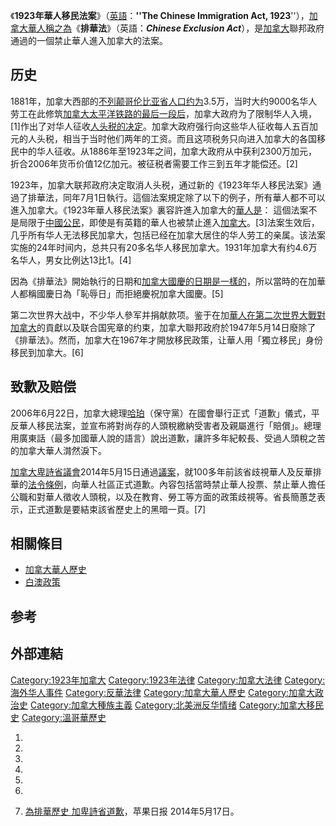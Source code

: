 《**1923年華人移民法案**》（[英語](https://zh.wikipedia.org/wiki/英語 "wikilink")：**''The Chinese Immigration Act, 1923**''），[加拿大華人稱之為](https://zh.wikipedia.org/wiki/加拿大華人 "wikilink")《**排華法**》（英語：***Chinese Exclusion Act***），是[加拿大](../Page/加拿大.md "wikilink")聯邦政府通過的一個禁止華人進入加拿大的法案。

## 历史

1881年，加拿大西部的[不列颠哥伦比亚省人口约为](https://zh.wikipedia.org/wiki/不列颠哥伦比亚省 "wikilink")3.5万，当时大约9000名华人劳工在此修筑[加拿大太平洋铁路的最后一段后](https://zh.wikipedia.org/wiki/加拿大太平洋铁路 "wikilink")，加拿大政府为了限制华人入境，\[1\]作出了对华人征收[人头税的决定](https://zh.wikipedia.org/wiki/人头税 "wikilink")。加拿大政府强行向这些华人征收每人五百加元的人头税，相当于当时他们两年的工资。而且这项税务只向进入加拿大的各国移民中的华人征收。从1886年至1923年之间，加拿大政府从中获利2300万加元，折合2006年货币价值12亿加元。被征税者需要工作三到五年才能偿还。\[2\]

1923年，加拿大联邦政府决定取消人头税，通过新的《1923年华人移民法案》通過了排華法，同年7月1日執行。這個法案規定除了以下的例子，所有華人都不可以進入加拿大。《1923年華人移民法案》裏容許進入加拿大的[華人是](https://zh.wikipedia.org/wiki/華人 "wikilink")：  這個法案不是局限于[中國公民](https://zh.wikipedia.org/wiki/中國公民 "wikilink")，即使是有英籍的華人也被禁止進入[加拿大](../Page/加拿大.md "wikilink")。\[3\]法案生效后，几乎所有华人无法移民加拿大，包括已经在加拿大居住的华人劳工的亲属。该法案实施的24年时间内，总共只有20多名华人移民加拿大。1931年加拿大有约4.6万名华人，男女比例达13比1。\[4\]

因為《排華法》開始執行的日期和[加拿大國慶的日期是一樣的](../Page/加拿大日.md "wikilink")，所以當時的在加華人都稱國慶日為「恥辱日」而拒絕慶祝加拿大國慶。\[5\]

第二次世界大战中，不少华人參军并捐献款项。鉴于在加[華人在](https://zh.wikipedia.org/wiki/華人 "wikilink")[第二次世界大戰對](https://zh.wikipedia.org/wiki/第二次世界大戰 "wikilink")[加拿大](../Page/加拿大.md "wikilink")的貢獻以及联合国宪章的约束，加拿大聯邦政府於1947年5月14日廢除了《排華法》。然而，加拿大在1967年才開放移民政策，让華人用「獨立移民」身份移民到加拿大。\[6\]

## 致歉及赔偿

2006年6月22日，加拿大總理[哈珀](https://zh.wikipedia.org/wiki/哈珀 "wikilink")（保守黨）在國會舉行正式「道歉」儀式，平反華人移民法案，並宣布將對尚存的人頭稅繳納受害者及親屬進行「賠償」。總理用廣東話（最多加國華人說的語言）說出道歉，讓許多年紀較長、受過人頭稅之苦的加拿大華人潸然淚下。

[加拿大](../Page/加拿大.md "wikilink")[卑詩省議會](https://zh.wikipedia.org/wiki/卑詩省 "wikilink")2014年5月15日通過[議案](https://zh.wikipedia.org/wiki/議案 "wikilink")，就100多年前該省歧視華人及反華排華的[法令](../Page/法令.md "wikilink")[條例](https://zh.wikipedia.org/wiki/條例 "wikilink")，向華人社區正式道歉。內容包括當時禁止華人投票、禁止華人擔任公職和對華人徵收人頭稅，以及在教育、勞工等方面的政策歧視等。省長簡蕙芝表示，正式道歉是要結束該省歷史上的黑暗一頁。\[7\]

## 相關條目

  - [加拿大華人歷史](../Page/加拿大華人歷史.md "wikilink")
  - [白澳政策](../Page/白澳政策.md "wikilink")

## 参考

## 外部連結

[Category:1923年加拿大](https://zh.wikipedia.org/wiki/Category:1923年加拿大 "wikilink") [Category:1923年法律](https://zh.wikipedia.org/wiki/Category:1923年法律 "wikilink") [Category:加拿大法律](https://zh.wikipedia.org/wiki/Category:加拿大法律 "wikilink") [Category:海外华人事件](https://zh.wikipedia.org/wiki/Category:海外华人事件 "wikilink") [Category:反華法律](https://zh.wikipedia.org/wiki/Category:反華法律 "wikilink") [Category:加拿大華人歷史](https://zh.wikipedia.org/wiki/Category:加拿大華人歷史 "wikilink") [Category:加拿大政治史](https://zh.wikipedia.org/wiki/Category:加拿大政治史 "wikilink") [Category:加拿大種族主義](https://zh.wikipedia.org/wiki/Category:加拿大種族主義 "wikilink") [Category:北美洲反华情绪](https://zh.wikipedia.org/wiki/Category:北美洲反华情绪 "wikilink") [Category:加拿大移民史](https://zh.wikipedia.org/wiki/Category:加拿大移民史 "wikilink") [Category:溫哥華歷史](https://zh.wikipedia.org/wiki/Category:溫哥華歷史 "wikilink")

1.

2.

3.
4.

5.
6.
7.  [為排華歷史 加卑詩省道歉](http://hk.apple.nextmedia.com/international/art/20140517/18723093)，苹果日报 2014年5月17日。